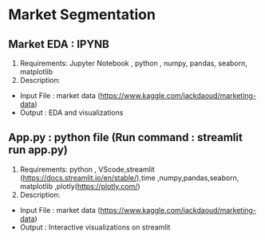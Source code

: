 # Market Segmentation 

## Market EDA : IPYNB
1. Requirements:  Jupyter Notebook , python , numpy, pandas, seaborn, matplotlib 
2. Description: 
- Input File : market data (https://www.kaggle.com/jackdaoud/marketing-data) 
- Output : EDA and visualizations




## App.py : python file (Run command : streamlit run app.py)
1. Requirements: python , VScode,streamlit (https://docs.streamlit.io/en/stable/),time ,numpy,pandas,seaborn, matplotlib ,plotly(https://plotly.com/)
2. Description: 
- Input File : market data (https://www.kaggle.com/jackdaoud/marketing-data) 
- Output : Interactive visualizations on streamlit   
